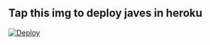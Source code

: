 ## Tap this img to deploy javes in heroku
<a href="https://heroku.com/deploy?template=https://github.com/Sh1vam/javes/">
<img src="https://www.herokucdn.com/deploy/button.svg" alt="Deploy">
</a>







